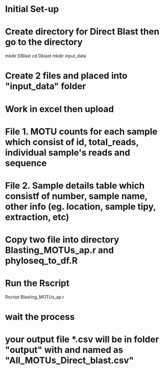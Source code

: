 # Initial Set-up
# Create directory for Direct Blast then go to the directory
mkdir DBlast
cd Dblast
mkdir input_data

# Create 2 files and placed into "input_data" folder
# Work in excel then upload
# File 1. MOTU counts for each sample which consist of id, total_reads, individual sample's reads and sequence
# File 2. Sample details table which consistf of number, sample name, other info (eg. location, sample tipy, extraction, etc)

# Copy two file into directory Blasting_MOTUs_ap.r and phyloseq_to_df.R

# Run the Rscript
Rscript Blasting_MOTUs_ap.r

# wait the process
# your output file *.csv will be in folder "output" with and named as "All_MOTUs_Direct_blast.csv"

